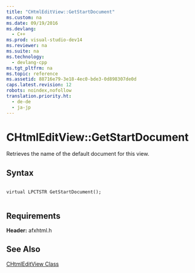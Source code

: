 ```yaml
---
title: "CHtmlEditView::GetStartDocument"
ms.custom: na
ms.date: 09/19/2016
ms.devlang: 
  - C++
ms.prod: visual-studio-dev14
ms.reviewer: na
ms.suite: na
ms.technology: 
  - devlang-cpp
ms.tgt_pltfrm: na
ms.topic: reference
ms.assetid: 88716e79-3e18-4ec0-bde3-0d898307de0d
caps.latest.revision: 12
robots: noindex,nofollow
translation.priority.ht: 
  - de-de
  - ja-jp
---
```

# CHtmlEditView::GetStartDocument
Retrieves the name of the default document for this view.  
  
## Syntax  
  
```  
  
virtual LPCTSTR GetStartDocument();  
  
```  
  
## Requirements  
 **Header:** afxhtml.h  
  
## See Also  
 [CHtmlEditView Class](../vs140/CHtmlEditView-Class.md)